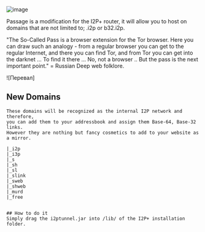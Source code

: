 ![image](https://user-images.githubusercontent.com/50222317/233506441-3152b56b-9e1f-4d43-8834-c8e9b55ca5f1.png)

Passage is a modification for the I2P+ router, it will allow you to host on domains that are not limited to; .i2p or b32.i2p.

"The So-Called Pass is a browser extension for the Tor browser. Here you can draw such an analogy - from a regular browser you can get to the regular Internet, and there you can find Tor, and from Tor you can get into the darknet ... To find it there ... No, not a browser .. But the pass is the next important point."
 = Russian Deep web folklore.

![Перевал]
## New Domains
```
These domains will be recognized as the internal I2P network and therefore,
you can add them to your addressbook and assign them Base-64, Base-32 links.
However they are nothing but fancy cosmetics to add to your website as a mirror.

|_i2p
|_i3p
|_s
|_sh
|_sl
|_slink
|_sweb
|_shweb
|_murd
|_free


## How to do it
Simply drag the i2ptunnel.jar into /lib/ of the I2P+ installation folder.
